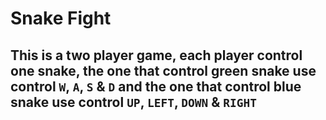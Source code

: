 # Snake Fight
## This is a two player game, each player control one snake, the one that control green snake use control `W`, `A`, `S` & `D` and the one that control blue snake use control `UP`, `LEFT`, `DOWN` & `RIGHT`
